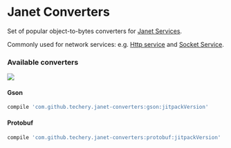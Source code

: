 # Janet Converters
Set of popular object-to-bytes converters for [Janet Services](https://github.com/techery/janet).

Commonly used for network services:
e.g. [Http service](https://github.com/techery/janet-http) and [Socket Service](https://github.com/techery/janet-sockets). 

### Available converters
[![](https://jitpack.io/v/techery/janet-converters.svg)](https://jitpack.io/#techery/janet-converters)
#### Gson
```groovy
compile 'com.github.techery.janet-converters:gson:jitpackVersion'
```
#### Protobuf
```groovy
compile 'com.github.techery.janet-converters:protobuf:jitpackVersion'
```
